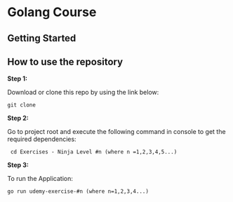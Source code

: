 # Golang Course



## Getting Started



## How to use the repository

**Step 1:**

Download or clone this repo by using the link below:

```
git clone 
```

**Step 2:**

Go to project root and execute the following command in console to get the required dependencies: 

```
 cd Exercises - Ninja Level #n (where n =1,2,3,4,5...)
```

**Step 3:**

To run the Application:

```
go run udemy-exercise-#n (where n=1,2,3,4...)
```

  
